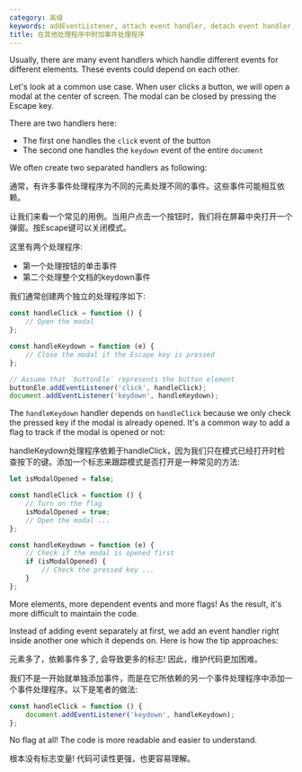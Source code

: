 ```yaml
---
category: 高级
keywords: addEventListener, attach event handler, detach event handler, removeEventListener
title: 在其他处理程序中附加事件处理程序
---
```


Usually, there are many event handlers which handle different events for different elements. These events could depend on each other.

Let's look at a common use case. When user clicks a button, we will open a modal at the center of screen. The modal can be closed by pressing the Escape key.

There are two handlers here:

-   The first one handles the `click` event of the button
-   The second one handles the `keydown` event of the entire `document`

We often create two separated handlers as following:


通常，有许多事件处理程序为不同的元素处理不同的事件。这些事件可能相互依赖。

让我们来看一个常见的用例。当用户点击一个按钮时，我们将在屏幕中央打开一个弹窗。按Escape键可以关闭模式。

这里有两个处理程序:

- 第一个处理按钮的单击事件
- 第二个处理整个文档的keydown事件

我们通常创建两个独立的处理程序如下:

```js
const handleClick = function () {
    // Open the modal
};

const handleKeydown = function (e) {
    // Close the modal if the Escape key is pressed
};

// Assume that `buttonEle` represents the button element
buttonEle.addEventListener('click', handleClick);
document.addEventListener('keydown', handleKeydown);
```

The `handleKeydown` handler depends on `handleClick` because we only check the pressed key if the modal is already opened.
It's a common way to add a flag to track if the modal is opened or not:

handleKeydown处理程序依赖于handleClick，因为我们只在模式已经打开时检查按下的键。添加一个标志来跟踪模式是否打开是一种常见的方法:

```js
let isModalOpened = false;

const handleClick = function () {
    // Turn on the flag
    isModalOpened = true;
    // Open the modal ...
};

const handleKeydown = function (e) {
    // Check if the modal is opened first
    if (isModalOpened) {
        // Check the pressed key ...
    }
};
```

More elements, more dependent events and more flags! As the result, it's more difficult to maintain the code.

Instead of adding event separately at first, we add an event handler right inside another one which it depends on.
Here is how the tip approaches:

元素多了，依赖事件多了, 会导致更多的标志! 因此，维护代码更加困难。

我们不是一开始就单独添加事件，而是在它所依赖的另一个事件处理程序中添加一个事件处理程序。以下是笔者的做法:

```js
const handleClick = function () {
    document.addEventListener('keydown', handleKeydown);
};
```

No flag at all! The code is more readable and easier to understand.

根本没有标志变量! 代码可读性更强，也更容易理解。


